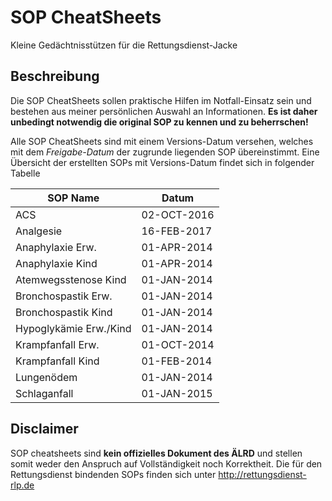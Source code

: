 # SOP CheatSheets

Kleine Gedächtnisstützen für die Rettungsdienst-Jacke


## Beschreibung

Die SOP CheatSheets sollen praktische Hilfen im Notfall-Einsatz sein und
bestehen aus meiner persönlichen Auswahl an Informationen. **Es ist daher
unbedingt notwendig die original SOP zu kennen und zu beherrschen!**

Alle SOP CheatSheets sind mit einem Versions-Datum versehen, welches mit dem
*Freigabe-Datum* der zugrunde liegenden SOP übereinstimmt. Eine Übersicht der
erstellten SOPs mit Versions-Datum findet sich in folgender Tabelle

| SOP Name               | Datum        |
| ---------------------- | ------------ |
| ACS                    | 02-OCT-2016  |
| Analgesie              | 16-FEB-2017  |
| Anaphylaxie Erw.       | 01-APR-2014  |
| Anaphylaxie Kind       | 01-APR-2014  |
| Atemwegsstenose Kind   | 01-JAN-2014  |
| Bronchospastik Erw.    | 01-JAN-2014  |
| Bronchospastik Kind    | 01-JAN-2014  |
| Hypoglykämie Erw./Kind | 01-JAN-2014  |
| Krampfanfall Erw.      | 01-OCT-2014  |
| Krampfanfall Kind      | 01-FEB-2014  |
| Lungenödem             | 01-JAN-2014  |
| Schlaganfall           | 01-JAN-2015  |


## Disclaimer

SOP cheatsheets sind **kein offizielles Dokument des ÄLRD** und stellen
somit weder den Anspruch auf Vollständigkeit noch Korrektheit. Die für den
Rettungsdienst bindenden SOPs finden sich unter http://rettungsdienst-rlp.de

